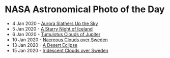 # NASA Astronomical Photo of the Day
- 4 Jan 2020 - [Aurora Slathers Up the Sky](https://apod.nasa.gov/apod/ap200104.html)
- 5 Jan 2020 - [A Starry Night of Iceland](https://apod.nasa.gov/apod/ap200105.html)
- 6 Jan 2020 - [Tumulotus Clouds of Jupiter](https://apod.nasa.gov/apod/ap200106.html)
- 10 Jan 2020 - [Nacreous Clouds over Sweden](https://apod.nasa.gov/apod/ap200110.html)
- 13 Jan 2020 - [A Desert Eclipse](https://apod.nasa.gov/apod/ap200113.html)
- 15 Jan 2020 - [Iridescent Clouds over Sweden](https://apod.nasa.gov/apod/ap200115.html)